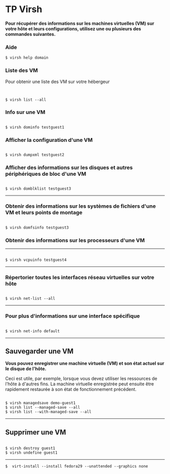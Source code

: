 # TP Virsh

**Pour récupérer des informations sur les machines virtuelles (VM) sur votre hôte et leurs configurations, utilisez une ou plusieurs des commandes suivantes.**

### Aide 

```shell
$ virsh help domain  
```

### Liste des VM

Pour obtenir une liste des VM sur votre hébergeur

```shell


$ virsh list --all

```

### Info sur une VM 


```shell

$ virsh dominfo testguest1

```

### Afficher la configuration d'une VM 

```shell

$ virsh dumpxml testguest2

```

### Afficher des informations sur les disques et autres périphériques de bloc d'une VM

```shell

$ virsh domblklist testguest3

```

---

### Obtenir des informations sur les systèmes de fichiers d'une VM et leurs points de montage

```shell

$ virsh domfsinfo testguest3

```
### Obtenir des informations sur les processeurs d'une VM
---

```shell

$ virsh vcpuinfo testguest4

```

---


### Répertorier toutes les interfaces réseau virtuelles sur votre hôte

```shell

$ virsh net-list --all

```

----

### Pour plus d'informations sur une interface spécifique

```shell

$ virsh net-info default

```

---

## Sauvegarder une VM

**Vous pouvez enregistrer une machine virtuelle (VM) et son état actuel sur le disque de l'hôte.**

Ceci est utile, par exemple, lorsque vous devez utiliser les ressources de l'hôte à d'autres fins. La machine virtuelle enregistrée peut ensuite être rapidement restaurée à son état de fonctionnement précédent.

```shell

$ virsh managedsave demo-guest1
$ virsh list --managed-save --all
$ virsh list --with-managed-save --all

```

--- 

## Supprimer une VM

```shell

$ virsh destroy guest1
$ virsh undefine guest1 

```

---

```shell
$  virt-install --install fedora29 --unattended --graphics none 
```